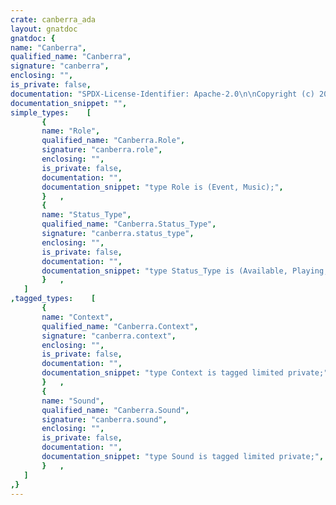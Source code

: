 ```yaml
---
crate: canberra_ada
layout: gnatdoc
gnatdoc: {
name: "Canberra",
qualified_name: "Canberra",
signature: "canberra",
enclosing: "",
is_private: false,
documentation: "SPDX-License-Identifier: Apache-2.0\n\nCopyright (c) 2020 onox <denkpadje@gmail.com>\n\nLicensed under the Apache License, Version 2.0 (the \"License\");\nyou may not use this file except in compliance with the License.\nYou may obtain a copy of the License at\n\n    http://www.apache.org/licenses/LICENSE-2.0\n\nUnless required by applicable law or agreed to in writing, software\ndistributed under the License is distributed on an \"AS IS\" BASIS,\nWITHOUT WARRANTIES OR CONDITIONS OF ANY KIND, either express or implied.\nSee the License for the specific language governing permissions and\nlimitations under the License.",
documentation_snippet: "",
simple_types:    [
       {
       name: "Role",
       qualified_name: "Canberra.Role",
       signature: "canberra.role",
       enclosing: "",
       is_private: false,
       documentation: "",
       documentation_snippet: "type Role is (Event, Music);",
       }   ,
       {
       name: "Status_Type",
       qualified_name: "Canberra.Status_Type",
       signature: "canberra.status_type",
       enclosing: "",
       is_private: false,
       documentation: "",
       documentation_snippet: "type Status_Type is (Available, Playing, Finished, Canceled, Failed);",
       }   ,
   ]
,tagged_types:    [
       {
       name: "Context",
       qualified_name: "Canberra.Context",
       signature: "canberra.context",
       enclosing: "",
       is_private: false,
       documentation: "",
       documentation_snippet: "type Context is tagged limited private;",
       }   ,
       {
       name: "Sound",
       qualified_name: "Canberra.Sound",
       signature: "canberra.sound",
       enclosing: "",
       is_private: false,
       documentation: "",
       documentation_snippet: "type Sound is tagged limited private;",
       }   ,
   ]
,}
---
```

